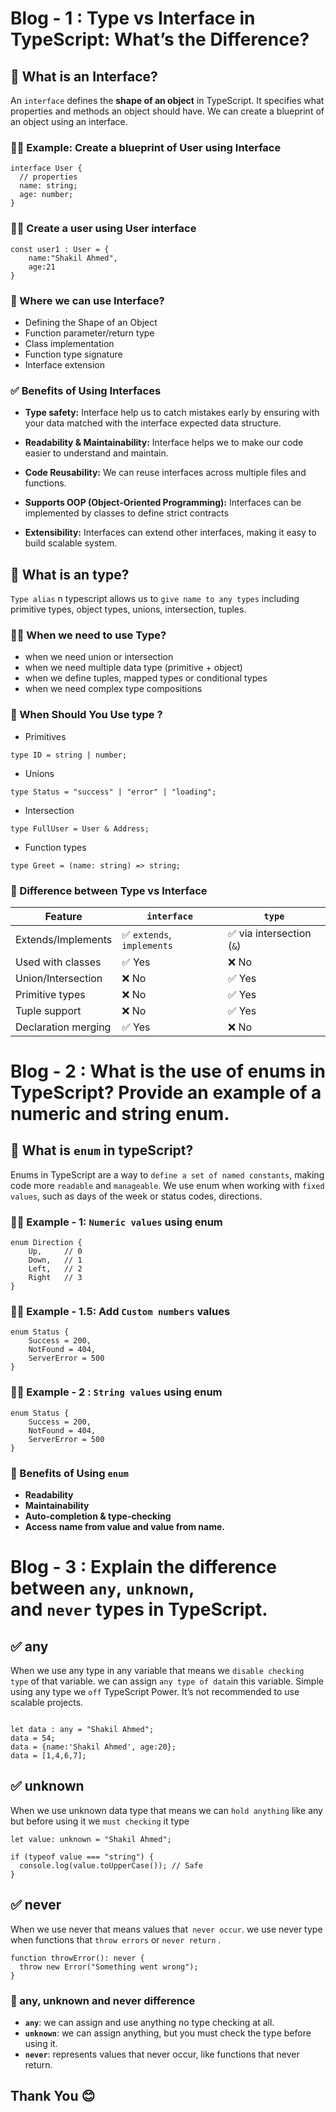 
# Blog - 1 : Type vs Interface in TypeScript: What’s the Difference?

## 🎯 What is an Interface?

An `interface` defines the **shape of an object** in TypeScript. It specifies what properties and methods an object should have. We can create a blueprint of an object using an interface.

### 🧑‍💻 Example: Create a blueprint of User using Interface

```tsx
interface User {
  // properties
  name: string;
  age: number;
}
```

### 🧑‍💻 Create a user using User interface

```tsx
const user1 : User = {
    name:"Shakil Ahmed",
    age:21
}
```

### 🚀 Where we can use Interface?
- Defining the Shape of an Object
- Function parameter/return type
- Class implementation
- Function type signature
- Interface extension

### ✅ Benefits of Using Interfaces

- **Type safety:** Interface help us to catch mistakes early by ensuring with your data matched with the interface expected data structure.

- **Readability & Maintainability:**  Interface helps we to make our code easier to understand and maintain.

- **Code Reusability:**  We can reuse interfaces across multiple files and functions.

- **Supports OOP (Object-Oriented Programming):** Interfaces can be implemented by classes to define strict contracts

- **Extensibility:** Interfaces can extend other interfaces, making it easy to build scalable system.






## 🎯 What is an type?

`Type alias` n typescript allows us to `give name to any types` including primitive types, object types, unions, intersection, tuples.



### 🧑‍💻 When  we need to use Type?

- when we need union or intersection
- when we need multiple data type (primitive + object)
- when we define tuples, mapped types or conditional types
- when we need complex type compositions


### 🚀  When Should You Use type ?

- Primitives

```tsx
type ID = string | number;
```
- Unions 

```tsx
type Status = "success" | "error" | "loading";
```

- Intersection

```tsx
type FullUser = User & Address;
```
- Function types

```tsx
type Greet = (name: string) => string;
```



### 🎯 Difference between Type vs Interface

| Feature | `interface` | `type` |
| --- | --- | --- |
| Extends/Implements | ✅ `extends`, `implements` | ✅ via intersection (`&`) |
| Used with classes | ✅ Yes | ❌ No |
| Union/Intersection | ❌ No | ✅ Yes |
| Primitive types | ❌ No | ✅ Yes |
| Tuple support | ❌ No | ✅ Yes |
| Declaration merging | ✅ Yes | ❌ No |





# Blog - 2 : What is the use of enums in TypeScript? Provide an example of a numeric and string enum.





## 🚀 What is `enum` in typeScript?

Enums in TypeScript are a way to `define a set of named constants`, making code more `readable` and `manageable`. We use enum when working with `fixed values`, such as days of the week or status codes, directions.




### 🧑‍💻 Example - 1: `Numeric values` using enum


```tsx
enum Direction {
    Up,     // 0
    Down,   // 1
    Left,   // 2
    Right   // 3
}
```


### 🧑‍💻 Example - 1.5: Add `Custom numbers` values


```tsx
enum Status {
    Success = 200,
    NotFound = 404,
    ServerError = 500
}
```


### 🧑‍💻 Example - 2 :  `String values` using enum


```tsx
enum Status {
    Success = 200,
    NotFound = 404,
    ServerError = 500
}
```

### 🚀 Benefits of Using `enum`

- **Readability**
- **Maintainability**
- **Auto-completion & type-checking**
- **Access name from value and value from name.**




# Blog - 3 : Explain the difference between `any`, `unknown`, and `never` types in TypeScript.


## ✅ any

When we use any type in any variable that means we `disable checking type` of that variable. we can assign `any type of data`in this variable. Simple using any type we `off` TypeScript Power. It’s not recommended to use scalable projects.

```tsx

let data : any = "Shakil Ahmed";
data = 54;
data = {name:'Shakil Ahmed', age:20};
data = [1,4,6,7];

```


## ✅ unknown

When we use unknown data type that means we can `hold anything` like any but before using it we `must checking` it type 

```tsx
let value: unknown = "Shakil Ahmed";

if (typeof value === "string") {
  console.log(value.toUpperCase()); // Safe
}

```


## ✅ never

When we use never that means values that` never occur`. we use never type when functions that `throw errors` or `never return` .

```tsx
function throwError(): never {
  throw new Error("Something went wrong");
}

```



### 🎯 any, unknown and never difference

- **`any`**: we can assign and use anything no type checking at all.
- **`unknown`**: we can assign anything, but you must check the type before using it.
- **`never`**:  represents values that never occur, like functions that never return.



## Thank You 😊
